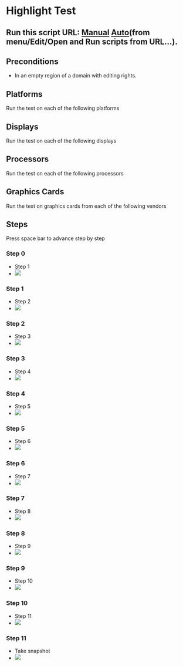 # Highlight Test
## Run this script URL: [Manual](./test.js?raw=true)   [Auto](./testAuto.js?raw=true)(from menu/Edit/Open and Run scripts from URL...).

## Preconditions
- In an empty region of a domain with editing rights.

## Platforms
Run the test on each of the following platforms
## Displays
Run the test on each of the following displays
## Processors
Run the test on each of the following processors
## Graphics Cards
Run the test on graphics cards from each of the following vendors
## Steps
Press space bar to advance step by step

### Step 0
- Step 1
- ![](./ExpectedImage_00000.png)
### Step 1
- Step 2
- ![](./ExpectedImage_00001.png)
### Step 2
- Step 3
- ![](./ExpectedImage_00002.png)
### Step 3
- Step 4
- ![](./ExpectedImage_00003.png)
### Step 4
- Step 5
- ![](./ExpectedImage_00004.png)
### Step 5
- Step 6
- ![](./ExpectedImage_00005.png)
### Step 6
- Step 7
- ![](./ExpectedImage_00006.png)
### Step 7
- Step 8
- ![](./ExpectedImage_00007.png)
### Step 8
- Step 9
- ![](./ExpectedImage_00008.png)
### Step 9
- Step 10
- ![](./ExpectedImage_00009.png)
### Step 10
- Step 11
- ![](./ExpectedImage_00010.png)
### Step 11
- Take snapshot
- ![](./ExpectedImage_00011.png)
